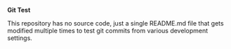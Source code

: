 **Git Test**

This repository has no source code, just a single README.md file that gets modified multiple times to test git commits from various development settings.

